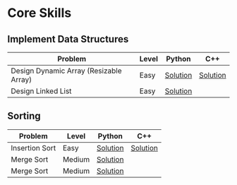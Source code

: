 # Core Skills

## Implement Data Structures

| Problem | Level | Python | C++ |
| --- | --- | --- | --- |
| Design Dynamic Array (Resizable Array) | Easy | [Solution][1.1.1] | [Solution][1.1.2] |
| Design Linked List | Easy | [Solution][1.2.1] | |

[1.1.1]: https://github.com/KaidenHsu/Neetcode/blob/main/CoreSkills/ImplementDataStructures/DesignDynamicArray(ResizableArray).py
[1.1.2]: https://github.com/KaidenHsu/Neetcode/blob/main/CoreSkills/ImplementDataStructures/DesignDynamicArray(ResizableArray).cpp
[1.2.1]: https://github.com/KaidenHsu/Neetcode/blob/main/CoreSkills/ImplementDataStructures/DesignLinkedList.py

## Sorting

| Problem | Level | Python | C++ |
| --- | --- | --- | --- |
| Insertion Sort | Easy | [Solution][2.1.1] | [Solution][2.1.2] |
| Merge Sort | Medium | [Solution][2.2.1] | |
| Merge Sort | Medium | [Solution][2.3.1] | |

[2.1.1]: https://github.com/KaidenHsu/Neetcode/blob/main/CoreSkills/Sort/InsertionSort.py
[2.1.2]: https://github.com/KaidenHsu/Neetcode/blob/main/CoreSkills/Sort/InsertionSort.cpp
[2.2.1]: https://github.com/KaidenHsu/Neetcode/blob/main/CoreSkills/Sort/MergeSort.py
[2.3.1]: https://github.com/KaidenHsu/Neetcode/blob/main/CoreSkills/Sort/QuickSort.py